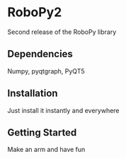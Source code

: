 # RoboPy2
Second release of the RoboPy library

## Dependencies
Numpy, pyqtgraph, PyQT5

## Installation
Just install it instantly and everywhere

## Getting Started
Make an arm and have fun
